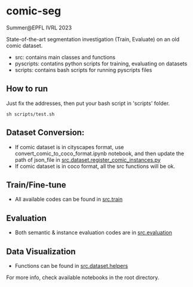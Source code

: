 # comic-seg
Summer@EPFL IVRL 2023

State-of-the-art segmentation investigation (Train, Evaluate) on an old comic dataset.
- src: contains main classes and functions
- pyscripts: contatins python scripts for training, evaluating on datasets
- scripts: contains bash scripts for running pyscripts files

## How to run

Just fix the addresses, then put your bash script in 'scripts' folder.

```
sh scripts/test.sh
```

## Dataset Conversion:
- If comic dataset is in cityscapes format, use convert_comic_to_coco_format.ipynb notebook, and then update the path of json_file in [src.dataset.register_comic_instances.py](https://github.com/yaldashbz/comic-seg/blob/coco/convert_comic_to_coco_format.ipynb)
- If comic dataset is in coco format, all the src functions will be ok.

## Train/Fine-tune
- All available codes can be found in [src.train](https://github.com/yaldashbz/comic-seg/tree/coco/src/train)

## Evaluation
- Both semantic & instance evaluation codes are in [src.evaluation](https://github.com/yaldashbz/comic-seg/tree/coco/src/evaluation)

## Data Visualization
- Functions can be found in [src.dataset.helpers](https://github.com/yaldashbz/comic-seg/tree/coco/src/dataset/helpers.py)

For more info, check available notebooks in the root directory.

